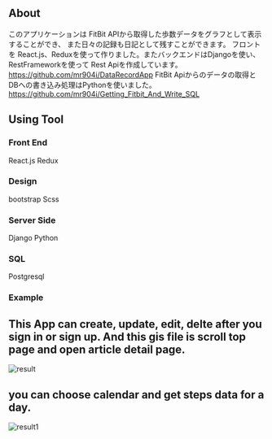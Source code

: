 ## About
このアプリケーションは FitBit APIから取得した歩数データをグラフとして表示することができ、
また日々の記録も日記として残すことができます。
フロントを React.js、Reduxを使って作りました。またバックエンドはDjangoを使い、RestFrameworkを使って Rest Apiを作成しています。
https://github.com/mr904i/DataRecordApp
FitBit Apiからのデータの取得とDBへの書き込み処理はPythonを使いました。
https://github.com/mr904i/Getting_Fitbit_And_Write_SQL

## Using Tool
### Front End
React.js
Redux

### Design
bootstrap
Scss

### Server Side
Django
Python

### SQL
Postgresql

### Example
## This App can create, update, edit, delte after you sign in or sign up. And this gis file is scroll top page and open article detail page.
![result](https://user-images.githubusercontent.com/41276533/71822616-9f2fca80-30d8-11ea-8d71-81e5eceb00c9.gif)

## you can choose calendar and get steps data for a day.
![result1](https://user-images.githubusercontent.com/41276533/71822422-2761a000-30d8-11ea-9c46-9a3067446a8c.gif)
